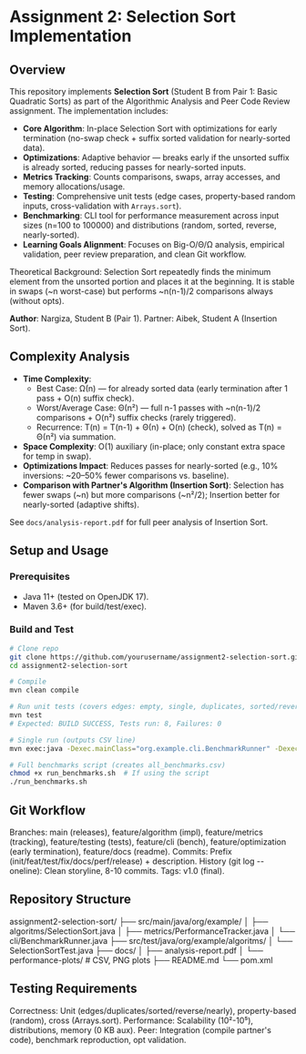 # Assignment 2: Selection Sort Implementation

## Overview
This repository implements **Selection Sort** (Student B from Pair 1: Basic Quadratic Sorts) as part of the Algorithmic Analysis and Peer Code Review assignment. The implementation includes:

- **Core Algorithm**: In-place Selection Sort with optimizations for early termination (no-swap check + suffix sorted validation for nearly-sorted data).
- **Optimizations**: Adaptive behavior — breaks early if the unsorted suffix is already sorted, reducing passes for nearly-sorted inputs.
- **Metrics Tracking**: Counts comparisons, swaps, array accesses, and memory allocations/usage.
- **Testing**: Comprehensive unit tests (edge cases, property-based random inputs, cross-validation with `Arrays.sort`).
- **Benchmarking**: CLI tool for performance measurement across input sizes (n=100 to 100000) and distributions (random, sorted, reverse, nearly-sorted).
- **Learning Goals Alignment**: Focuses on Big-O/Θ/Ω analysis, empirical validation, peer review preparation, and clean Git workflow.

Theoretical Background: Selection Sort repeatedly finds the minimum element from the unsorted portion and places it at the beginning. It is stable in swaps (~n worst-case) but performs ~n(n-1)/2 comparisons always (without opts).

**Author**: Nargiza, Student B (Pair 1). Partner: Aibek, Student A (Insertion Sort).

## Complexity Analysis
- **Time Complexity**:
    - Best Case: Ω(n) — for already sorted data (early termination after 1 pass + O(n) suffix check).
    - Worst/Average Case: Θ(n²) — full n-1 passes with ~n(n-1)/2 comparisons + O(n²) suffix checks (rarely triggered).
    - Recurrence: T(n) = T(n-1) + Θ(n) + O(n) (check), solved as T(n) = Θ(n²) via summation.
- **Space Complexity**: O(1) auxiliary (in-place; only constant extra space for temp in swap).
- **Optimizations Impact**: Reduces passes for nearly-sorted (e.g., 10% inversions: ~20–50% fewer comparisons vs. baseline).
- **Comparison with Partner's Algorithm (Insertion Sort)**: Selection has fewer swaps (~n) but more comparisons (~n²/2); Insertion better for nearly-sorted (adaptive shifts).

See `docs/analysis-report.pdf` for full peer analysis of Insertion Sort.

## Setup and Usage
### Prerequisites
- Java 11+ (tested on OpenJDK 17).
- Maven 3.6+ (for build/test/exec).

### Build and Test
```bash
# Clone repo
git clone https://github.com/yourusername/assignment2-selection-sort.git
cd assignment2-selection-sort

# Compile
mvn clean compile

# Run unit tests (covers edges: empty, single, duplicates, sorted/reverse/nearly/random)
mvn test
# Expected: BUILD SUCCESS, Tests run: 8, Failures: 0

# Single run (outputs CSV line)
mvn exec:java -Dexec.mainClass="org.example.cli.BenchmarkRunner" -Dexec.args="1000 random selection"

# Full benchmarks script (creates all_benchmarks.csv)
chmod +x run_benchmarks.sh  # If using the script
./run_benchmarks.sh

```
## Git Workflow

Branches: main (releases), feature/algorithm (impl), feature/metrics (tracking), feature/testing (tests), feature/cli (bench), feature/optimization (early termination), feature/docs (readme).
Commits: Prefix (init/feat/test/fix/docs/perf/release) + description.
History (git log --oneline): Clean storyline, 8-10 commits.
Tags: v1.0 (final).

## Repository Structure
assignment2-selection-sort/
├── src/main/java/org/example/
│   ├── algoritms/SelectionSort.java
│   ├── metrics/PerformanceTracker.java
│   └── cli/BenchmarkRunner.java
├── src/test/java/org/example/algoritms/
│   └── SelectionSortTest.java
├── docs/
│   ├── analysis-report.pdf
│   └── performance-plots/  # CSV, PNG plots
├── README.md
└── pom.xml

## Testing Requirements

Correctness: Unit (edges/duplicates/sorted/reverse/nearly), property-based (random), cross (Arrays.sort).
Performance: Scalability (10²-10⁵), distributions, memory (0 KB aux).
Peer: Integration (compile partner's code), benchmark reproduction, opt validation.

